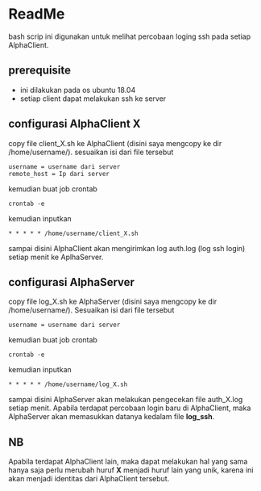 # ReadMe

bash scrip ini digunakan untuk melihat percobaan loging ssh pada setiap AlphaClient.

## prerequisite
- ini dilakukan pada os ubuntu 18.04
- setiap client dapat melakukan ssh ke server

## configurasi AlphaClient X
copy file client_X.sh ke AlphaClient (disini saya mengcopy ke dir /home/username/). sesuaikan isi dari file tersebut
```
username = username dari server
remote_host = Ip dari server
```
kemudian buat job crontab
```
crontab -e
```
kemudian inputkan
```
* * * * * /home/username/client_X.sh
```
sampai disini AlphaClient akan mengirimkan log auth.log (log ssh login) setiap menit ke AplhaServer.

## configurasi AlphaServer
copy file log_X.sh ke AlphaServer (disini saya mengcopy ke dir /home/username/). Sesuaikan isi dari file tersebut
```
username = username dari server
```
kemudian buat job crontab
```
crontab -e
```
kemudian inputkan
```
* * * * * /home/username/log_X.sh
```
sampai disini AlphaServer akan melakukan pengecekan file auth_X.log setiap menit. Apabila terdapat percobaan login baru di AlphaClient, maka AlphaServer akan memasukkan datanya kedalam file **log_ssh**. 

## NB
Apabila terdapat AlphaClient lain, maka dapat melakukan hal yang sama hanya saja perlu merubah huruf **X** menjadi huruf lain yang unik, karena ini akan menjadi identitas dari AlphaClient tersebut.
